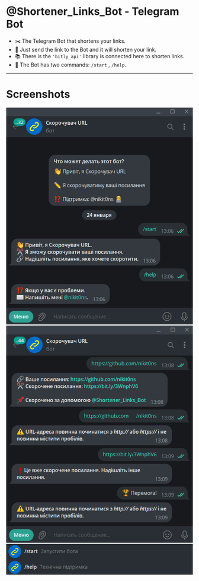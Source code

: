 # @Shortener_Links_Bot - Telegram Bot

- :scissors: The Telegram Bot that shortens your links.
- :link: Just send the link to the Bot and it will shorten your link.
- :books: There is the `'bitly_api'` library is connected here to shorten links.
- :open_file_folder: The Bot has two commands: `/start` , `/help`.

---

# Screenshots
 
 ![Shortener_Links_Bot_Start](https://github.com/nikit0ns/Shortener_Links_Bot/blob/master/Screenshots/Shortener_Links_Bot_Start.png)
 ![Shortener_Links_Bot_Short](https://github.com/nikit0ns/Shortener_Links_Bot/blob/master/Screenshots/Shortener_Links_Bot_Short.png)
 ![Shortener_Links_Bot_Commands](https://github.com/nikit0ns/Shortener_Links_Bot/blob/master/Screenshots/Shortener_Links_Bot_Commands.png)

